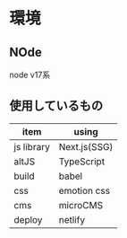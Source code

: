 # 環境

## NOde
node v17系

## 使用しているもの
| item       | using              |
| ---------- | --------------------------- |
| js library | Next.js(SSG)                |
| altJS      | TypeScript                  |
| build      | babel                       |
| css        | emotion css                 |
| cms        | microCMS                    |
| deploy     | netlify                     |